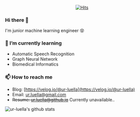 <div align=center>

[![Hits](https://hits.seeyoufarm.com/api/count/incr/badge.svg?url=https%3A%2F%2Fgithub.com%2Fur-luella)](https://hits.seeyoufarm.com)
</div>

### Hi there 👋 
I'm junior machine learning engineer 😵

### 🌱 I’m currently learning
* Automatic Speech Recognition
* Graph Neural Network
* Biomedical Informatics

### 📫 How to reach me
* Blog: [https://velog.io/@ur-luella](https://velog.io/@ur-luella)
* Email: [ur.luella@gmail.com](ur.luella@gmail.com)
* <s>Resume: [ur.luella@github.io](ur.luella@github.io)</s> Currently unavailable..

![ur-luella's github stats](https://github-readme-stats.vercel.app/api?username=ur-luella&show_icons=true&hide_border=true)
